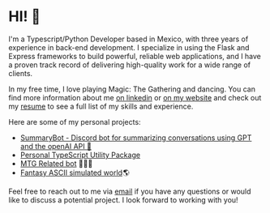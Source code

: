 # HI! 👋
I'm a Typescript/Python Developer based in Mexico, with three years of experience in back-end development. I specialize in using the Flask and Express frameworks to build powerful, reliable web applications, and I have a proven track record of delivering high-quality work for a wide range of clients.

In my free time, I love playing Magic: The Gathering and dancing. You can find more information about me [on linkedin](https://www.linkedin.com/in/santiagotorresbackdev/) or [on my website](https://santiagotorres.online/) and check out my [resume](https://santiagotorres.online/curriculum) to see a full list of my skills and experience.

Here are some of my personal projects:

- [SummaryBot - Discord bot for summarizing conversations using GPT and the openAI API 🤖](https://github.com/santiagoziel/summaryBot)
- [Personal TypeScript Utility Package](https://github.com/santiagoziel/service-utils)
- [MTG Related bot](https://github.com/santiagoziel/MTGLandCalculator) 🧙🏼‍♂️
- [Fantasy ASCII simulated world](https://github.com/AlonsoBear/fantasy_simulation)🌎

Feel free to reach out to me via [email](mailto:work@santiagotorres.online) if you have any questions or would like to discuss a potential project. I look forward to working with you!
